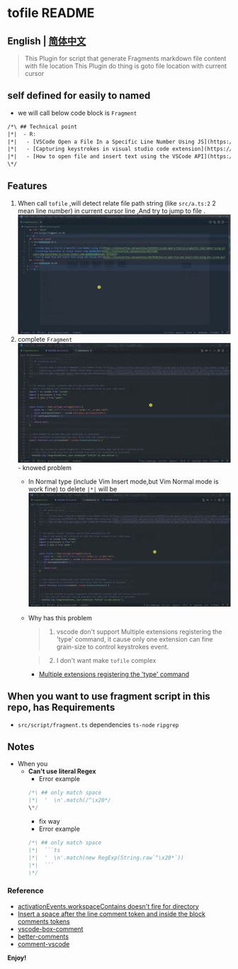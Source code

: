 # tofile README
## English | [简体中文](https://github.com/WingDust/tofile/blob/master/README-zh_cn.md)

> This Plugin for script that generate Fragments markdown file content with file location
> This Plugin do thing is goto file location with current cursor


## self defined for easily to named
  - we will call below code block is `Fragment`
  ```txt
  /*\ ## Technical point
  |*|  - R:
  |*|   - [VSCode Open a File In a Specific Line Number Using JS](https://stackoverflow.com/questions/62453615/vscode-open-a-file-in-a-specific-line-number-using-js)
  |*|   - [Capturing keystrokes in visual studio code extension](https://stackoverflow.com/questions/36727520/capturing-keystrokes-in-visual-studio-code-extension#answer-36753622)
  |*|   - [How to open file and insert text using the VSCode API](https://stackoverflow.com/questions/38279920/how-to-open-file-and-insert-text-using-the-vscode-api)
  \*/
  ```
## Features
  1. When call `tofile` ,will detect relate file path string (like `src/a.ts:2` 2 mean line number) in current cursor line ,And try to jump to file .
  ![tofile](FeatureImg/tofile.gif)
  2. complete `Fragment`
  ![fragmentcomplete](FeatureImg/fragmentcomplete.gif)
    - knowed problem
      - In Normal type (include Vim Insert mode,but Vim Normal mode is work fine) to delete `|*|` will be
      ![tpyeproblem](IssuesImg/tpyeproblem.gif)
      - Why has this problem
        > 1. vscode don't support Multiple extensions registering the 'type' command, it cause only one extension can fine grain-size to control keystrokes event.

        > 2. I don't want make `tofile` complex
        - [Multiple extensions registering the 'type' command](https://github.com/microsoft/vscode/issues/13441)


## When you want to use fragment script in this repo, has Requirements
  - `src/script/fragment.ts` dependencies `ts-node` `ripgrep` 

## Notes 
  - When you 
    - **Can't use literal Regex**
      - Error example
      ```ts
      /*\ ## only match space
      |*|  '  \n'.match(/^\x20*/
      \*/
      ```
      - fix way
      - Error example
      ```ts
      /*\ ## only match space
      |*|  ```ts
      |*|  '  \n'.match(new RegExp(String.raw`^\x20*`))
      |*|  ```
      \*/
      ```

### Reference
  - [activationEvents.workspaceContains doesn't fire for directory](https://github.com/Microsoft/vscode/issues/2739)
  - [Insert a space after the line comment token and inside the block comments tokens](https://github.com/microsoft/vscode/blob/e5b6f39005e6029d6655e89313c8118bfda0913f/src/vs/editor/common/config/editorOptions.ts#L1136)
  - [vscode-box-comment](https://github.com/mattkenefick/vscode-box-comment)
  - [better-comments](https://github.com/aaron-bond/better-comments)
  - [comment-vscode](https://github.com/pouyakary/comment-vscode)

**Enjoy!**
